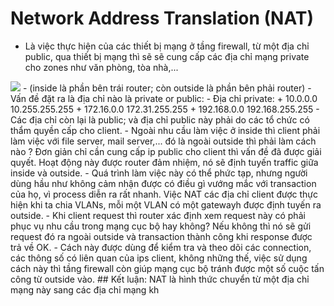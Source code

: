 # Network Address Translation (NAT)
- Là việc thực hiện của các thiết bị mạng ở tầng firewall, từ một địa chỉ public, qua thiết bị mạng thì sẽ sẽ cung cấp các
địa chỉ mạng private cho zones như văn phòng, tòa nhà,...
<img src="https://cdn.whatismyipaddress.com/images-v4/nat.png">
- (inside là phần bên trái router; còn outside là phần bên phải router)
- Vấn đề đặt ra là địa chỉ nào là private or public:
  - Địa chỉ private:
    + 10.0.0.0 10.255.255.255
    + 172.16.0.0 172.31.255.255
    + 192.168.0.0 192.168.255.255
  - Các địa chỉ còn lại là public; và địa chỉ public này phải do các tổ chức có thẩm quyền cấp cho client.
- Ngoài nhu cầu làm việc ở inside thì client phải làm việc với file server, mail server,... đó là ngoài outside thì
phải làm cách nào ? Đơn giản chỉ cần cung cấp ip public cho client thì vấn đề đã được giải quyết. Hoạt động này được router
đảm nhiệm, nó sẽ định tuyến traffic giữa inside và outside.
- Quá trình làm việc này có thể phức tạp, nhưng người dùng hầu như không cảm nhận được có điều gì vướng mắc với transaction
của họ, vì process diễn ra rất nhanh. Việc NAT các địa chỉ client được thực hiện khi ta chia VLANs, mỗi một VLAN có một gatewayh
được định tuyến ra outside.
- Khi client request thì router xác định xem request này có phải phục vụ nhu cầu trong mạng cục bộ hay không? Nếu không thì nó
sẽ gửi request đó ra ngoài outside và transaction thành công khi response được trả về OK.
- Cách này được dùng để kiểm tra và theo dõi các connection, các thông số có liên quan của ips client, không những thế, việc
sử dụng cách này thì tầng firewall còn giúp mạng cục bộ tránh được một số cuộc tấn công từ outside vào.
## Kết luận: NAT là hình thức chuyển từ một địa chỉ mạng này sang các địa chỉ mạng kh

  
